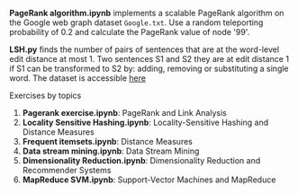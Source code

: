 **PageRank algorithm.ipynb** implements a scalable PageRank algorithm on the Google web graph dataset `Google.txt`. Use a random teleporting probability of 0.2 and calculate the PageRank value of node '99'.

**LSH.py** finds the number of pairs of sentences that are at the word-level edit distance at most 1. Two sentences S1 and S2 they are at edit distance 1 if S1 can be transformed to S2 by: adding, removing or substituting a single word. The dataset is accessible [here](https://d396qusza40orc.cloudfront.net/mmds/datasets/sentences.txt.zip)

Exercises by topics

1. **Pagerank exercise.ipynb**: PageRank and Link Analysis
2. **Locality Sensitive Hashing.ipynb**: Locality-Sensitive Hashing and Distance Measures
3. **Frequent itemsets.ipynb**: Distance Measures
4. **Data stream mining.ipynb**: Data Stream Mining
5. **Dimensionality Reduction.ipynb**: Dimensionality Reduction and Recommender Systems
6. **MapReduce SVM.ipynb**: Support-Vector Machines and MapReduce
